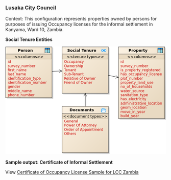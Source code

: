 ### **Lusaka City Council**

Context: This configuration represents properties owned by persons for purposes of issuing Occupancy licenses for the informal settlement in Kanyama, Ward 10, Zambia. 

**Social Tenure Entities**

<img alt="Lusaka City Council - Social Tenure Entities" src="../../images/readme/party_entities_lcc.png" />

**Sample output: Certificate of Informal Settlement**

View [Certificate of Occupancy License Sample for LCC Zambia](../../images/certificates/ZM_LCC_Certificate_of_Occupancy_License_Sample.pdf)
